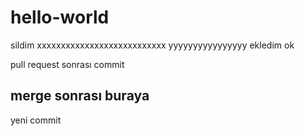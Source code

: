# hello-world
sildim
xxxxxxxxxxxxxxxxxxxxxxxxxxx
yyyyyyyyyyyyyyyy
ekledim
ok

pull request sonrası commit

merge sonrası
buraya
----------------------------
yeni commit
